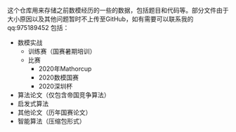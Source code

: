 这个仓库用来存储之前数模经历的一些的数据，包括题目和代码等。部分文件由于大小原因以及其他问题暂时不上传至GitHub，如有需要可以联系我的qq:975189452
包括：
- 数模实战
	- 训练赛（国赛暑期培训）
	- 比赛
		- 2020年Mathorcup
		- 2020数模国赛
		- 2020深圳杯
- 算法论文（仅包含帝国竞争算法）
- 启发式算法
- 其他论文（历年国赛论文）
- 智能算法（压缩包形式）
